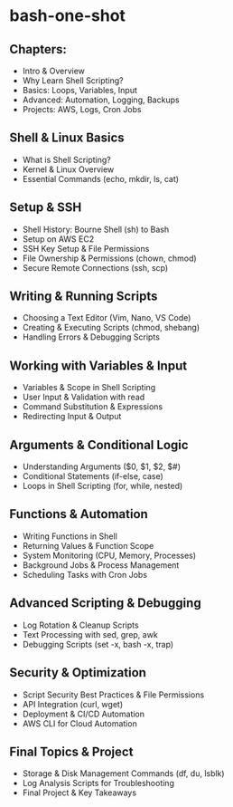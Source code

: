 # bash-one-shot

## Chapters:

  - Intro & Overview
  - Why Learn Shell Scripting?
  - Basics: Loops, Variables, Input
  - Advanced: Automation, Logging, Backups
  - Projects: AWS, Logs, Cron Jobs
## Shell & Linux Basics
  - What is Shell Scripting?
  - Kernel & Linux Overview
  - Essential Commands (echo, mkdir, ls, cat)
## Setup & SSH
  - Shell History: Bourne Shell (sh) to Bash
  - Setup on AWS EC2
  - SSH Key Setup & File Permissions
  - File Ownership & Permissions (chown, chmod)
  - Secure Remote Connections (ssh, scp)
## Writing & Running Scripts
  - Choosing a Text Editor (Vim, Nano, VS Code)
  - Creating & Executing Scripts (chmod, shebang)
  - Handling Errors & Debugging Scripts
## Working with Variables & Input
  - Variables & Scope in Shell Scripting
  - User Input & Validation with read
  - Command Substitution & Expressions
  - Redirecting Input & Output 
## Arguments & Conditional Logic
  - Understanding Arguments ($0, $1, $2, $#)
  - Conditional Statements (if-else, case)
  - Loops in Shell Scripting (for, while, nested)
## Functions & Automation
  - Writing Functions in Shell
  - Returning Values & Function Scope
  - System Monitoring (CPU, Memory, Processes)
  - Background Jobs & Process Management
  - Scheduling Tasks with Cron Jobs
## Advanced Scripting & Debugging
  - Log Rotation & Cleanup Scripts
  - Text Processing with sed, grep, awk
  - Debugging Scripts (set -x, bash -x, trap)
## Security & Optimization
  - Script Security Best Practices & File Permissions
  - API Integration (curl, wget)
  - Deployment & CI/CD Automation 
  - AWS CLI for Cloud Automation
## Final Topics & Project
  - Storage & Disk Management Commands (df, du, lsblk)
  - Log Analysis Scripts for Troubleshooting
  - Final Project & Key Takeaways
